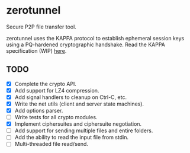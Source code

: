 # zerotunnel

Secure P2P file transfer tool.

zerotunnel uses the KAPPA protocol to establish ephemeral session keys using a PQ-hardened cryptographic handshake. Read the KAPPA specification (WIP) [here](docs/specifications/KAPPA.md).

## TODO

- [X] Complete the crypto API.
- [X] Add support for LZ4 compression.
- [X] Add signal handlers to cleanup on Ctrl-C, etc.
- [X] Write the net utils (client and server state machines).
- [X] Add options parser.
- [ ] Write tests for all crypto modules.
- [X] Implement ciphersuites and ciphersuite negotiation.
- [ ] Add support for sending multiple files and entire folders.
- [ ] Add the ability to read the input file from stdin.
- [ ] Multi-threaded file read/send.
